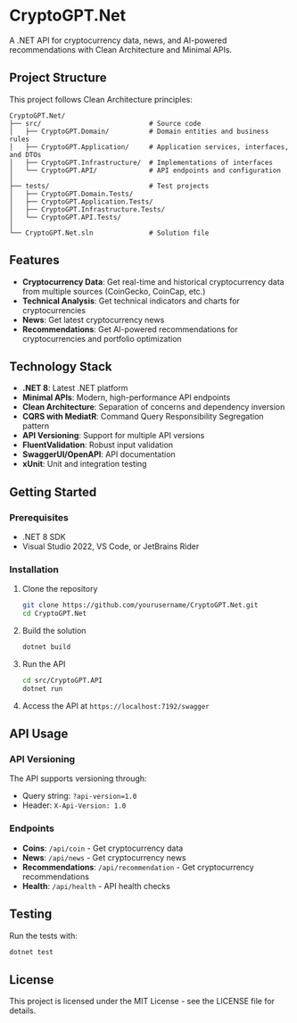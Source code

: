 # CryptoGPT.Net

A .NET API for cryptocurrency data, news, and AI-powered recommendations with Clean Architecture and Minimal APIs.

## Project Structure

This project follows Clean Architecture principles:

```
CryptoGPT.Net/
├── src/                           # Source code
│   ├── CryptoGPT.Domain/          # Domain entities and business rules
│   ├── CryptoGPT.Application/     # Application services, interfaces, and DTOs
│   ├── CryptoGPT.Infrastructure/  # Implementations of interfaces
│   └── CryptoGPT.API/             # API endpoints and configuration
│
├── tests/                         # Test projects
│   ├── CryptoGPT.Domain.Tests/
│   ├── CryptoGPT.Application.Tests/
│   ├── CryptoGPT.Infrastructure.Tests/
│   └── CryptoGPT.API.Tests/
│
└── CryptoGPT.Net.sln              # Solution file
```

## Features

- **Cryptocurrency Data**: Get real-time and historical cryptocurrency data from multiple sources (CoinGecko, CoinCap, etc.)
- **Technical Analysis**: Get technical indicators and charts for cryptocurrencies
- **News**: Get latest cryptocurrency news
- **Recommendations**: Get AI-powered recommendations for cryptocurrencies and portfolio optimization

## Technology Stack

- **.NET 8**: Latest .NET platform
- **Minimal APIs**: Modern, high-performance API endpoints
- **Clean Architecture**: Separation of concerns and dependency inversion
- **CQRS with MediatR**: Command Query Responsibility Segregation pattern
- **API Versioning**: Support for multiple API versions
- **FluentValidation**: Robust input validation
- **SwaggerUI/OpenAPI**: API documentation
- **xUnit**: Unit and integration testing

## Getting Started

### Prerequisites

- .NET 8 SDK
- Visual Studio 2022, VS Code, or JetBrains Rider

### Installation

1. Clone the repository
   ```bash
   git clone https://github.com/yourusername/CryptoGPT.Net.git
   cd CryptoGPT.Net
   ```

2. Build the solution
   ```bash
   dotnet build
   ```

3. Run the API
   ```bash
   cd src/CryptoGPT.API
   dotnet run
   ```

4. Access the API at `https://localhost:7192/swagger`

## API Usage

### API Versioning

The API supports versioning through:
- Query string: `?api-version=1.0`
- Header: `X-Api-Version: 1.0`

### Endpoints

- **Coins**: `/api/coin` - Get cryptocurrency data
- **News**: `/api/news` - Get cryptocurrency news
- **Recommendations**: `/api/recommendation` - Get cryptocurrency recommendations
- **Health**: `/api/health` - API health checks

## Testing

Run the tests with:

```bash
dotnet test
```

## License

This project is licensed under the MIT License - see the LICENSE file for details.